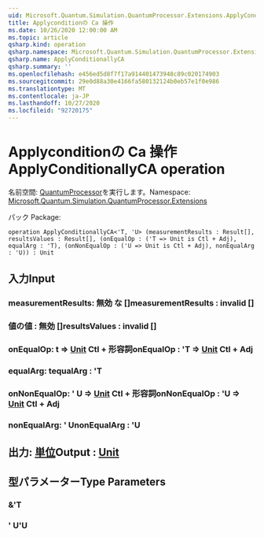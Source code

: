 ```yaml
---
uid: Microsoft.Quantum.Simulation.QuantumProcessor.Extensions.ApplyConditionallyCA
title: Applyconditionの Ca 操作
ms.date: 10/26/2020 12:00:00 AM
ms.topic: article
qsharp.kind: operation
qsharp.namespace: Microsoft.Quantum.Simulation.QuantumProcessor.Extensions
qsharp.name: ApplyConditionallyCA
qsharp.summary: ''
ms.openlocfilehash: e456ed5d8f7f17a914401473948c89c020174903
ms.sourcegitcommit: 29e0d88a30e4166fa580132124b0eb57e1f0e986
ms.translationtype: MT
ms.contentlocale: ja-JP
ms.lasthandoff: 10/27/2020
ms.locfileid: "92720175"
---
```

# <a name="applyconditionallyca-operation"></a><span data-ttu-id="a97e0-102">Applyconditionの Ca 操作</span><span class="sxs-lookup"><span data-stu-id="a97e0-102">ApplyConditionallyCA operation</span></span>

<span data-ttu-id="a97e0-103">名前空間: [QuantumProcessor](xref:Microsoft.Quantum.Simulation.QuantumProcessor.Extensions)を実行します。</span><span class="sxs-lookup"><span data-stu-id="a97e0-103">Namespace: [Microsoft.Quantum.Simulation.QuantumProcessor.Extensions](xref:Microsoft.Quantum.Simulation.QuantumProcessor.Extensions)</span></span>

<span data-ttu-id="a97e0-104">パック [](https://nuget.org/packages/)</span><span class="sxs-lookup"><span data-stu-id="a97e0-104">Package: [](https://nuget.org/packages/)</span></span>




```qsharp
operation ApplyConditionallyCA<'T, 'U> (measurementResults : Result[], resultsValues : Result[], (onEqualOp : ('T => Unit is Ctl + Adj), equalArg : 'T), (onNonEqualOp : ('U => Unit is Ctl + Adj), nonEqualArg : 'U)) : Unit
```


## <a name="input"></a><span data-ttu-id="a97e0-105">入力</span><span class="sxs-lookup"><span data-stu-id="a97e0-105">Input</span></span>

### <a name="measurementresults--__invalidresult__"></a><span data-ttu-id="a97e0-106">measurementResults: __無効 <Result> な__ []</span><span class="sxs-lookup"><span data-stu-id="a97e0-106">measurementResults : __invalid<Result>__ []</span></span>




### <a name="resultsvalues--__invalidresult__"></a><span data-ttu-id="a97e0-107">値の値 __: <Result> 無効__ []</span><span class="sxs-lookup"><span data-stu-id="a97e0-107">resultsValues : __invalid<Result>__ []</span></span>




### <a name="onequalop--t--unit-ctl--adj"></a><span data-ttu-id="a97e0-108">onEqualOp: t => [Unit](xref:microsoft.quantum.lang-ref.unit) Ctl + 形容詞</span><span class="sxs-lookup"><span data-stu-id="a97e0-108">onEqualOp : 'T => [Unit](xref:microsoft.quantum.lang-ref.unit) Ctl + Adj</span></span>




### <a name="equalarg--t"></a><span data-ttu-id="a97e0-109">equalArg: t</span><span class="sxs-lookup"><span data-stu-id="a97e0-109">equalArg : 'T</span></span>




### <a name="onnonequalop--u--unit-ctl--adj"></a><span data-ttu-id="a97e0-110">onNonEqualOp: ' U => [Unit](xref:microsoft.quantum.lang-ref.unit) Ctl + 形容詞</span><span class="sxs-lookup"><span data-stu-id="a97e0-110">onNonEqualOp : 'U => [Unit](xref:microsoft.quantum.lang-ref.unit) Ctl + Adj</span></span>




### <a name="nonequalarg--u"></a><span data-ttu-id="a97e0-111">nonEqualArg: ' U</span><span class="sxs-lookup"><span data-stu-id="a97e0-111">nonEqualArg : 'U</span></span>





## <a name="output--unit"></a><span data-ttu-id="a97e0-112">出力: [単位](xref:microsoft.quantum.lang-ref.unit)</span><span class="sxs-lookup"><span data-stu-id="a97e0-112">Output : [Unit](xref:microsoft.quantum.lang-ref.unit)</span></span>



## <a name="type-parameters"></a><span data-ttu-id="a97e0-113">型パラメーター</span><span class="sxs-lookup"><span data-stu-id="a97e0-113">Type Parameters</span></span>

### <a name="t"></a><span data-ttu-id="a97e0-114">&</span><span class="sxs-lookup"><span data-stu-id="a97e0-114">'T</span></span>


### <a name="u"></a><span data-ttu-id="a97e0-115">' U</span><span class="sxs-lookup"><span data-stu-id="a97e0-115">'U</span></span>

